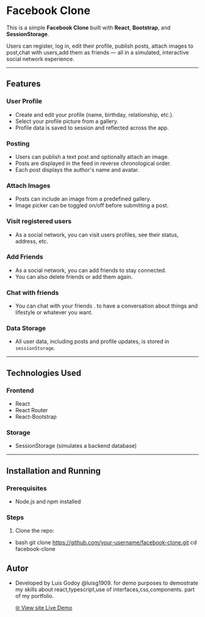 # Facebook Clone

This is a simple **Facebook Clone** built with **React**, **Bootstrap**, and **SessionStorage**.

Users can register, log in, edit their profile, publish posts, attach images to post,chat with users,add them as friends — all in a simulated, interactive social network experience.

---

## **Features**

### User Profile
- Create and edit your profile (name, birthday, relationship, etc.).
- Select your profile picture from a gallery.
- Profile data is saved to session and reflected across the app.

### Posting
- Users can publish a text post and optionally attach an image.
- Posts are displayed in the feed in reverse chronological order.
- Each post displays the author's name and avatar.

### Attach Images
- Posts can include an image from a predefined gallery.
- Image picker can be toggled on/off before submitting a post.
### Visit registered users
- As a social network, you can visit users profiles, see their status, address, etc.
### Add Friends
- As a social network, you can add friends to stay connected.
- You can also delete friends or add them again.
### Chat with friends
- You can chat with your friends
. to have a conversation about things and lifestyle or whatever you want.
### Data Storage
- All user data, including posts and profile updates, is stored in `sessionStorage`.

---

## **Technologies Used**

### Frontend
- React
- React Router
- React-Bootstrap

### Storage
- SessionStorage (simulates a backend database)

---

## Installation and Running

### Prerequisites
- Node.js and npm installed

### Steps

1. Clone the repo:
  - bash
   git clone https://github.com/your-username/facebook-clone.git
   cd facebook-clone


## Autor
- Developed by Luis Godoy @luisg1909. for demo purposes to demostrate my skills about react,typescript,use of interfaces,css,components. part of my portfolio.
  
  [🌐 View site Live Demo](https://luisg1909.github.io/sharenetwork)

